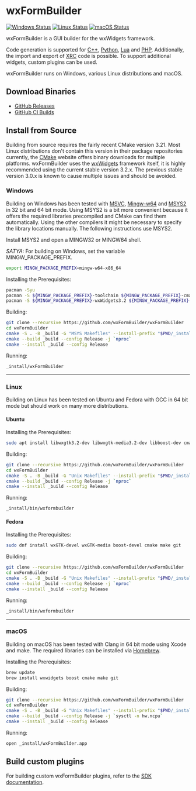 # wxFormBuilder

[![Windows Status](https://github.com/wxFormBuilder/wxFormBuilder/actions/workflows/windows.yml/badge.svg?branch=master)](https://github.com/wxFormBuilder/wxFormBuilder/actions/workflows/windows.yml)
[![Linux Status](https://github.com/wxFormBuilder/wxFormBuilder/actions/workflows/linux.yml/badge.svg?branch=master)](https://github.com/wxFormBuilder/wxFormBuilder/actions/workflows/linux.yml)
[![macOS Status](https://github.com/wxFormBuilder/wxFormBuilder/actions/workflows/macos.yml/badge.svg?branch=master)](https://github.com/wxFormBuilder/wxFormBuilder/actions/workflows/macos.yml)

wxFormBuilder is a GUI builder for the wxWidgets framework.

Code generation is supported for [C++](https://wxwidgets.org/), [Python](https://wxpython.org/),
[Lua](https://github.com/pkulchenko/wxlua) and [PHP](https://github.com/wxphp/wxphp).
Additionally, the import and export of [XRC](https://docs.wxwidgets.org/trunk/overview_xrc.html) code is possible.
To support additional widgets, custom plugins can be used.

wxFormBuilder runs on Windows, various Linux distributions and macOS.

## Download Binaries

* [GitHub Releases](https://github.com/wxFormBuilder/wxFormBuilder/releases)
* [GitHub CI Builds](https://github.com/wxFormBuilder/wxFormBuilder/actions)

## Install from Source

Building from source requires the fairly recent CMake version 3.21. Most Linux distributions don't contain this version
in their package repositories currently, the [CMake](https://cmake.org/download/) website offers binary downloads for
multiple platforms. wxFormBuilder uses the [wxWidgets](https://wxwidgets.org/) framework itself, it is highly recommended using
the current stable version 3.2.x. The previous stable version 3.0.x is known to cause multiple issues and should be avoided.

### Windows

Building on Windows has been tested with [MSVC](https://visualstudio.com), [Mingw-w64](https://mingw-w64.org) and
[MSYS2](https://msys2.org) in 32 bit and 64 bit mode. Using MSYS2 is a bit more convenient because it offers the required
libraries precompiled and CMake can find them automatically. Using the other compilers it might be necessary to specify the library
locations manually. The following instructions use MSYS2.

Install MSYS2 and open a MINGW32 or MINGW64 shell.

*SATYA:* For building on Windows, set the variable MINGW_PACKAGE_PREFIX.
```sh
export MINGW_PACKAGE_PREFIX=mingw-w64-x86_64
```

Installing the Prerequisites:

```sh
pacman -Syu
pacman -S ${MINGW_PACKAGE_PREFIX}-toolchain ${MINGW_PACKAGE_PREFIX}-cmake ${MINGW_PACKAGE_PREFIX}-make base-devel git
pacman -S ${MINGW_PACKAGE_PREFIX}-wxWidgets3.2 ${MINGW_PACKAGE_PREFIX}-boost
```

Building:

```sh
git clone --recursive https://github.com/wxFormBuilder/wxFormBuilder
cd wxFormBuilder
cmake -S . -B _build -G "MSYS Makefiles" --install-prefix "$PWD/_install" -DCMAKE_BUILD_TYPE=Release
cmake --build _build --config Release -j `nproc`
cmake --install _build --config Release
```

Running:

```sh
_install/wxFormBuilder
```

---

### Linux

Building on Linux has been tested on Ubuntu and Fedora with GCC in 64 bit mode but should work on many more distributions.

#### Ubuntu

Installing the Prerequisites:

```sh
sudo apt install libwxgtk3.2-dev libwxgtk-media3.2-dev libboost-dev cmake make git
```

Building:

```sh
git clone --recursive https://github.com/wxFormBuilder/wxFormBuilder
cd wxFormBuilder
cmake -S . -B _build -G "Unix Makefiles" --install-prefix "$PWD/_install" -DCMAKE_BUILD_TYPE=Release
cmake --build _build --config Release -j `nproc`
cmake --install _build --config Release
```

Running:

```sh
_install/bin/wxformbuilder
```

#### Fedora

Installing the Prerequisites:

```sh
sudo dnf install wxGTK-devel wxGTK-media boost-devel cmake make git
```

Building:

```sh
git clone --recursive https://github.com/wxFormBuilder/wxFormBuilder
cd wxFormBuilder
cmake -S . -B _build -G "Unix Makefiles" --install-prefix "$PWD/_install" -DCMAKE_BUILD_TYPE=Release
cmake --build _build --config Release -j `nproc`
cmake --install _build --config Release
```

Running:

```sh
_install/bin/wxformbuilder
```

---

### macOS

Building on macOS has been tested with Clang in 64 bit mode using Xcode and make. The required libraries can be installed
via [Homebrew](https://brew.sh/).

Installing the Prerequisites:

```sh
brew update
brew install wxwidgets boost cmake make git
```

Building:

```sh
git clone --recursive https://github.com/wxFormBuilder/wxFormBuilder
cd wxFormBuilder
cmake -S . -B _build -G "Unix Makefiles" --install-prefix "$PWD/_install" -DCMAKE_BUILD_TYPE=Release
cmake --build _build --config Release -j `sysctl -n hw.ncpu`
cmake --install _build --config Release
```

Running:

```sh
open _install/wxFormBuilder.app
```

## Build custom plugins

For building custom wxFormBuilder plugins, refer to the [SDK documentation](./sdk/README.md).
